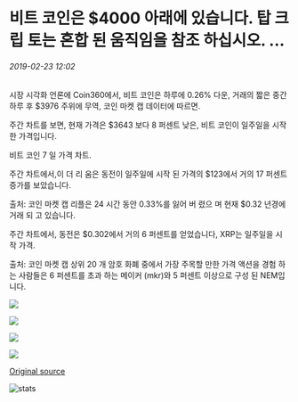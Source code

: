 # 비트 코인은 $4000 아래에 있습니다. 탑 크립 토는 혼합 된 움직임을 참조 하십시오. ...

###### 2019-02-23 12:02

시장 시각화 언론에 Coin360에서, 비트 코인은 하루에 0.26% 다운, 거래의 짧은 중간 하루 후 $3976 주위에 무역, 코인 마켓 캡 데이터에 따르면.

주간 차트를 보면, 현재 가격은 $3643 보다 8 퍼센트 낮은, 비트 코인이 일주일을 시작한 가격입니다.

비트 코인 7 일 가격 차트.

주간 차트에서,이 더 리 움은 동전이 일주일에 시작 된 가격의 $123에서 거의 17 퍼센트 증가를 보았습니다.

출처: 코인 마켓 캡 리플은 24 시간 동안 0.33%를 잃어 버 렸으 며 현재 $0.32 년경에 거래 되 고 있습니다.

주간 차트에서, 동전은 $0.302에서 거의 6 퍼센트를 얻었습니다, XRP는 일주일을 시작 가격.

출처: 코인 마켓 캡 상위 20 개 암호 화폐 중에서 가장 주목할 만한 가격 액션을 경험 하는 사람들은 6 퍼센트를 초과 하는 메이커 (mkr)와 5 퍼센트 이상으로 구성 된 NEM입니다.

![](https://s3.cointelegraph.com/storage/uploads/view/61cedf5b04ffc728205672507be747d8.png)

![](https://s3.cointelegraph.com/storage/uploads/view/ed059061d56569a987174e2ef00a101a.png)

![](https://s3.cointelegraph.com/storage/uploads/view/b1e54fd8eca511b26d1cf7ae56f02d08.png)

![](https://s3.cointelegraph.com/storage/uploads/view/1200bf808bdeff4c8dca65b118ac0683.png)

[Original source](https://cointelegraph.com/news/bitcoin-hovers-under-4-000-as-top-cryptos-see-mixed-movements)

![stats](https://c.statcounter.com/11760860/0/a89fa40b/1/ "stats")